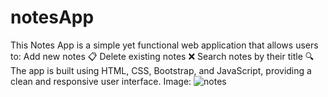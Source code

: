 # notesApp
This Notes App is a simple yet functional web application that allows users to:
   Add new notes 📋
   Delete existing notes ❌
   Search notes by their title 🔍
The app is built using HTML, CSS, Bootstrap, and JavaScript, providing a clean and responsive user interface.
Image:
![notes](https://github.com/user-attachments/assets/4c0524ad-f6a8-43fb-828d-96198763f1c9)
